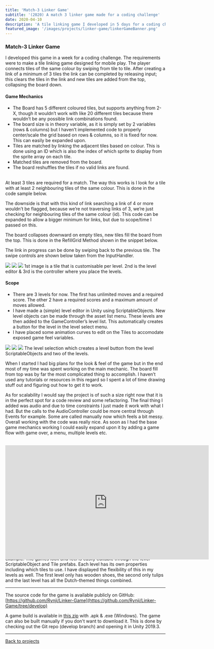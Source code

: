 ```yaml
---
title: 'Match-3 Linker Game'
subtitle: '(2020) A match 3 linker game made for a coding challenge'
date: 2020-04-10
description: 'A tile linking game I developed in 5 days for a coding challenge. Designed as a mobile game, players clear the field by linking adjacent tiles of the same colour. It includes an in-editor level creation tool with several playable levels.'
featured_image: '/images/projects/linker-game/linkerGameBanner.png'
---
```


### Match-3 Linker Game 

I developed this game in a week for a coding challenge. The requirements were to make a tile linking game designed for mobile play. The player connects tiles of the same colour by swiping from tile to tile. After creating a link of a minimum of 3 tiles the link can be completed by releasing input; this clears the tiles in the link and new tiles are added from the top, collapsing the board down.

#### Game Mechanics
* The Board has 5 different coloured tiles, but supports anything from 2-X, though it wouldn’t work with like 20 different tiles because there wouldn’t be any possible link combinations found.  
* The board size is in theory variable, as it is simply set by 2 variables (rows & columns) but I haven’t implemented code to properly center/scale the grid based on rows & columns, so it is fixed for now. This can easily be expanded upon.  
* Tiles are matched by linking the adjacent tiles based on colour. This is done using an ID which is also the index of which sprite to display from the sprite array on each tile.  
* Matched tiles are removed from the board. 
* The board reshuffles the tiles if no valid links are found.

<br /> At least 3 tiles are required for a match. The way this works is I look for a tile with at least 2 neighbouring tiles of the same colour. This is done in the code sample below.  

<script src="https://gist.github.com/Rynji/e54d7000204b00b1d799c4534dd245ae.js" type="text/javascript"></script>The downside is that with this kind of link searching a link of 4 or more wouldn’t be flagged, because we’re not traversing links of 3, we’re just checking for neighbouring tiles of the same colour (id). This code can be expanded to allow a bigger minimum for links, but due to scope/time I passed on this. 

The board collapses downward on empty tiles, new tiles fill the board from the top. This is done in the RefillGrid Method shown in the snippet below.
<script src="https://gist.github.com/Rynji/11348c369b82a031d000ad85cf352b05.js" type="text/javascript"></script>

The link in progress can be done by swiping back to the previous tile. The swipe controls are shown below taken from the InputHandler.
<script src="https://gist.github.com/Rynji/682e813ec788486799c30e33adfe8cff.js" type="text/javascript"></script>

<div class="gallery" data-columns="3">
	<img src="/images/projects/linker-game/curves.png">
	<img src="/images/projects/linker-game/levelObject.png">
	<img src="/images/projects/linker-game/levelAssignments.png">
	1st image is a tile that is customisable per level. 2nd is the level editor & 3rd is the controller where you place the levels.
</div>

#### Scope
* There are 3 levels for now. The first has unlimited moves and a required score. The other 2 have a required scores and a maximum amount of moves allowed.
* I have made a (simple) level editor in Unity using ScriptableObjects. New level objects can be made through the asset list menu. These levels are then added to the GameController’s level list. This automatically creates a button for the level in the level select menu.
* I have placed some animation curves to edit on the Tiles to accomodate exposed game feel variables.


<div class="gallery" data-columns="3">
	<img src="/images/projects/linker-game/levelSelect.png">
	<img src="/images/projects/linker-game/levelKlompen.png">
	<img src="/images/projects/linker-game/levelHollands.png">
	The level selection which creates a level button from the level ScriptableObjects and two of the levels.
</div>

When I started I had big plans for the look & feel of the game but in the end most of my time was spent working on the main mechanic. The board fill from top was by far the most complicated thing to accomplish. I haven’t used any tutorials or resources in this regard so I spent a lot of time drawing stuff out and figuring out how to get it to work.


As for scalability I would say the project is of such a size right now that it is in the perfect spot for a code review and some refactoring. The final thing I added was audio and due to time constraints I just made it work with what I had. But the calls to the AudioController could be more central through Events for example. Some are called manually now which feels a bit messy. Overall working with the code was really nice. As soon as I had the base game mechanics working I could easily expand upon it by adding a game flow with game over, a menu, multiple levels etc. 
<br />
<br />

<div style="width:100%;height:0px;position:relative;padding-bottom:56.211%;"><iframe src="https://player.vimeo.com/video/857511533" width="640" height="359" frameborder="0" allow="autoplay; fullscreen" allowfullscreen></iframe></div>
<br /> 

As for performance; the board fill feels a bit slower on an older Android device (Nexus 5) so that code would be a target for optimisation for example.
The games look and feel is easily editable through the level ScriptableObject and Tile prefabs. Each level has its own properties including which tiles to use. I have displayed the flexibility of this in my levels as well. The first level only has wooden shoes, the second only tulips and the last level has all the Dutch-themed things combined. 

<!-- ScriptableObjects IMAGE -->

---

The source code for the game is available publicly on GitHub: [https://github.com/Rynji/Linker-Game](https://github.com/Rynji/Linker-Game/tree/develop)

A game build is available in [this zip](https://drive.google.com/open?id=1YuRX2Xsk7Dl2uPGblc2Af5ZKj45kAYyY) with .apk & .exe (Windows).
The game can also be built manually if you don't want to download it. This is done by checking out the Git repo (develop branch) and opening it in Unity 2019.3.


----

[Back to projects]({{site.url}})


